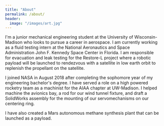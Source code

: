 ```yaml
---
title: "About"
permalink: /about/
header:
  image: "/images/art.jpg"
---
```


I'm a junior mechanical engineering student at the University of Wisconsin-Madison who looks to pursue a career in aerospace. I am currently working as a fluid testing intern at the National Aeronautics and Space Administration John F. Kennedy Space Center in Florida. I am responsible for evacuation and leak testing for the Restore-L project where a robotic payload will be launched to rendezvous with a satellite in low earth orbit to replenish the propellant on the satellite.

I joined NASA in August 2018 after completing the sophomore year of my engineering bachelor's degree. I have served a role on a high powered rocketry team as a machinist for the AIAA chapter at UW-Madison. I helped machine the avionics bay, a rod for our wind tunnel fixture, and draft a SolidWorks assembly for the mounting of our servomechanisms on our centering ring.

I have also created a Mars autonomous methane synthesis plant that can be launched as a payload. 
